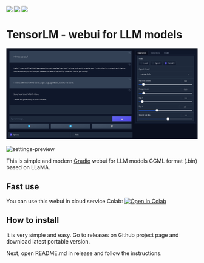 ![](https://img.shields.io/github/license/ehristoforu/TensorLM-webui.svg) ![](https://img.shields.io/github/downloads/ehristoforu/TensorLM-webui/total.svg) ![](https://img.shields.io/github/stars/ehristoforu/TensorLM-webui.svg)

# TensorLM - webui for LLM models

![preview](assets/preview.png)

![settings-preview](assets/settings-preview.png)

This is simple and modern [Gradio](https://gradio.app) webui for LLM models GGML format (.bin) based on LLaMA.

## Fast use

You can use this webui in cloud service Colab: <a target="_blank" href="https://colab.research.google.com/github/ehristoforu/TensorLM-webui/blob/dev/assets/TensorLM_colab.ipynb">
  <img src="https://colab.research.google.com/assets/colab-badge.svg" alt="Open In Colab"/>
</a>

## How to install

It is very simple and easy. Go to releases on Github project page and download latest portable version.

Next, open README.md in release and follow the instructions.


